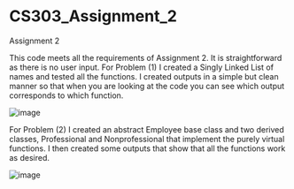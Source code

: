 # CS303_Assignment_2

Assignment 2

This code meets all the requirements of Assignment 2.
It is straightforward as there is no user input.
For Problem (1) I created a Singly Linked List of names and tested all the functions. I created outputs in a simple but clean manner so that when you are looking at the code you can see which output corresponds to which function.

![image](https://user-images.githubusercontent.com/112525310/222510082-c5c940fc-5adc-42d2-8645-4cd2b4e9e13e.png)

For Problem (2) I created an abstract Employee base class and two derived classes, Professional and Nonprofessional that implement the purely virtual functions. I then created some outputs that show that all the functions work as desired.

![image](https://user-images.githubusercontent.com/112525310/222510147-972ce7d6-e003-4380-a9ad-428b7be0dcf8.png)
